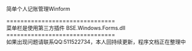 简单个人记账管理Winform

===============================<br/>
菜单栏是使用第三方插件 BSE.Windows.Forms.dll 
<br/>===============================<br/>
如果出现问题请联系QQ:511522734，本人回持续更新，程序文档正在整理中
